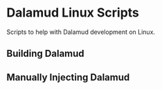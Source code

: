 # Dalamud Linux Scripts

Scripts to help with Dalamud development on Linux.

## Building Dalamud

## Manually Injecting Dalamud
